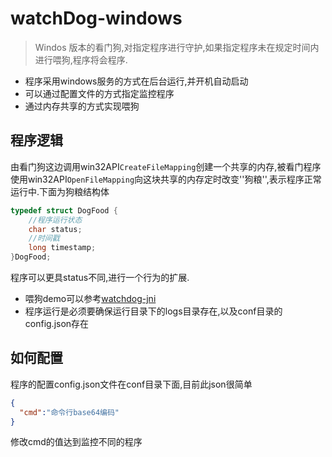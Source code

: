 # watchDog-windows
> Windos 版本的看门狗,对指定程序进行守护,如果指定程序未在规定时间内进行喂狗,程序将会程序.

- 程序采用windows服务的方式在后台运行,并开机自动启动
- 可以通过配置文件的方式指定监控程序
- 通过内存共享的方式实现喂狗



## 程序逻辑

由看门狗这边调用win32API`CreateFileMapping`创建一个共享的内存,被看门程序使用win32API`OpenFileMapping`向这块共享的内存定时改变''狗粮'',表示程序正常运行中.下面为狗粮结构体

```c
typedef struct DogFood {
	//程序运行状态
	char status;
	//时间戳
	long timestamp;
}DogFood;
```

程序可以更具status不同,进行一个行为的扩展.

- 喂狗demo可以参考[watchdog-jni](https://github.com/onewe/watchdog-jni)
- 程序运行是必须要确保运行目录下的logs目录存在,以及conf目录的config.json存在



## 如何配置

程序的配置config.json文件在conf目录下面,目前此json很简单

```json
{
  "cmd":"命令行base64编码"
}
```

修改cmd的值达到监控不同的程序
